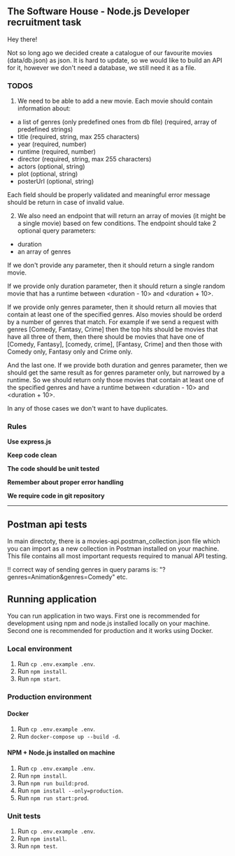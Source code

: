 ## The Software House - Node.js Developer recruitment task

Hey there!

Not so long ago we decided create a catalogue of our favourite movies (data/db.json) as json. It is hard to update, so we would like to build an API
for it, however we don't need a database, we still need it as a file.

### TODOS

1. We need to be able to add a new movie. Each movie should contain information about:

- a list of genres (only predefined ones from db file) (required, array of predefined strings)
- title (required, string, max 255 characters)
- year (required, number)
- runtime (required, number)
- director (required, string, max 255 characters)
- actors (optional, string)
- plot (optional, string)
- posterUrl (optional, string)

Each field should be properly validated and meaningful error message should be return in case of invalid value.

2. We also need an endpoint that will return an array of movies (it might be a single movie) based on few conditions. The endpoint should take 2 optional query parameters:

- duration
- an array of genres

If we don't provide any parameter, then it should return a single random movie.

If we provide only duration parameter, then it should return a single random movie that has a runtime between <duration - 10> and <duration + 10>.

If we provide only genres parameter, then it should return all movies that contain at least one of the specified genres. Also movies should be orderd by a number of genres that match. For example if we send a request with genres [Comedy, Fantasy, Crime] then the top hits should be movies that have all three of them, then there should be movies that have one of [Comedy, Fantasy], [comedy, crime], [Fantasy, Crime] and then those with Comedy only, Fantasy only and Crime only.

And the last one. If we provide both duration and genres parameter, then we should get the same result as for genres parameter only, but narrowed by a runtime. So we should return only those movies that contain at least one of the specified genres and have a runtime between <duration - 10> and <duration + 10>.

In any of those cases we don't want to have duplicates.

### Rules

**Use express.js**

**Keep code clean**

**The code should be unit tested**

**Remember about proper error handling**

**We require code in git repository**

---

## Postman api tests

In main directoty, there is a movies-api.postman_collection.json file which you can import as a new collection in Postman installed on your machine. This file contains all most important requests required to manual API testing.

!! correct way of sending genres in query params is: "?genres=Animation&genres=Comedy" etc.

## Running application

You can run application in two ways. First one is recommended for development using npm and node.js installed locally on your machine. Second one is recommended for production and it works using Docker.

### Local environment

1. Run `cp .env.example .env`.
2. Run `npm install`.
3. Run `npm start`.

### Production environment

#### Docker

1. Run `cp .env.example .env`.
2. Run `docker-compose up --build -d`.

#### NPM + Node.js installed on machine

1. Run `cp .env.example .env`.
2. Run `npm install`.
3. Run `npm run build:prod`.
4. Run `npm install --only=production`.
5. Run `npm run start:prod`.

### Unit tests

1. Run `cp .env.example .env`.
2. Run `npm install`.
3. Run `npm test`.
